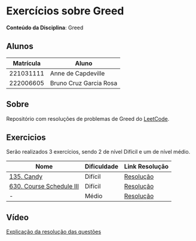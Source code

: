 
# Exercícios sobre Greed

**Conteúdo da Disciplina**: Greed<br>

## Alunos

|Matrícula | Aluno |
| -- | -- |
| 221031111  | Anne de Capdeville |
| 222006605  | Bruno Cruz Garcia Rosa |

## Sobre 
Repositório com resoluções de problemas de Greed do [LeetCode](https://leetcode.com/).

## Exercicios

Serão realizados 3 exercícios, sendo 2 de nível Difícil e um de nível médio.

|Nome | Dificuldade | Link Resolução |
| -- | -- | -- |
| [135. Candy](https://leetcode.com/problems/candy/description/) | Difícil | [Resolução]() |
|[630. Course Schedule III](https://leetcode.com/problems/course-schedule-iii/) | Difícil | [Resolução]() |
|- | Médio | [Resolução]() |

## Vídeo 
[Explicação da resolução das questões]()
